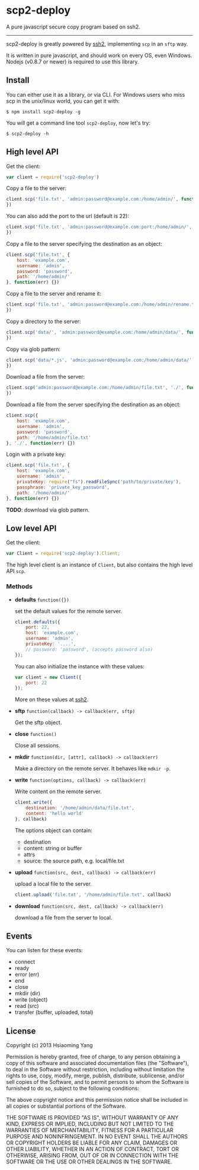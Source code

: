 # scp2-deploy

A pure javascript secure copy program based on ssh2.

-----

scp2-deploy is greatly powered by [ssh2](https://github.com/mscdex/ssh2), implementing `scp` in an `sftp` way.

It is written in pure javascript, and should work on every OS, even Windows. Nodejs (v0.8.7 or newer) is required to use this library.


## Install

You can either use it as a library, or via CLI. For Windows users who miss scp in the unix/linux world, you can get it with:

    $ npm install scp2-deploy -g

You will get a command line tool `scp2-deploy`, now let's try:

    $ scp2-deploy -h


## High level API


Get the client:

```js
var client = require('scp2-deploy')
```

Copy a file to the server:

```js
client.scp('file.txt', 'admin:password@example.com:/home/admin/', function(err) {
})
```

You can also add the port to the url (default is 22):

```js
client.scp('file.txt', 'admin:password@example.com:port:/home/admin/', function(err) {
})
```

Copy a file to the server specifying the destination as an object:

```js
client.scp('file.txt', {
    host: 'example.com',
    username: 'admin',
    password: 'password',
    path: '/home/admin/'
}, function(err) {})
```

Copy a file to the server and rename it:

```js
client.scp('file.txt', 'admin:password@example.com:/home/admin/rename.txt', function(err) {
})
```

Copy a directory to the server:

```js
client.scp('data/', 'admin:password@example.com:/home/admin/data/', function(err) {
})
```

Copy via glob pattern:

```js
client.scp('data/*.js', 'admin:password@example.com:/home/admin/data/', function(err) {
})
```

Download a file from the server:

```js
client.scp('admin:password@example.com:/home/admin/file.txt', './', function(err) {
})
```

Download a file from the server specifying the destination as an object:

```js
client.scp({
    host: 'example.com',
    username: 'admin',
    password: 'password',
    path: '/home/admin/file.txt'
}, './', function(err) {})
```

Login with a private key:
```js
client.scp('file.txt', {
    host: 'example.com',
    username: 'admin',
    privateKey: require("fs").readFileSync('path/to/private/key'),
    passphrase: 'private_key_password',
    path: '/home/admin/'
}, function(err) {})
```

**TODO**: download via glob pattern.


## Low level API

Get the client:

```js
var Client = require('scp2-deploy').Client;
```

The high level client is an instance of `Client`, but also contains the high level API `scp`.

### Methods


- **defaults** `function({})`

  set the default values for the remote server.

  ```js
  client.defaults({
      port: 22,
      host: 'example.com',
      username: 'admin',
      privateKey: '....',
      // password: 'password', (accepts password also)
  });
  ```

  You can also initialize the instance with these values:

  ```js
  var client = new Client({
      port: 22
  });
  ```

  More on these values at [ssh2](https://github.com/mscdex/ssh2).


- **sftp** `function(callback) -> callback(err, sftp)`

  Get the sftp object.

- **close** `function()`

  Close all sessions.

- **mkdir** `function(dir, [attr], callback) -> callback(err)`

  Make a directory on the remote server. It behaves like `mdkir -p`.

- **write** `function(options, callback) -> callback(err)`

  Write content on the remote server.

  ```js
  client.write({
      destination: '/home/admin/data/file.txt',
      content: 'hello world'
  }, callback)
  ```

  The options object can contain:

  - destination
  - content: string or buffer
  - attrs
  - source: the source path, e.g. local/file.txt

- **upload** `function(src, dest, callback) -> callback(err)`

  upload a local file to the server.

  ```js
  client.upload('file.txt', '/home/admin/file.txt', callback)
  ```

- **download** `function(src, dest, callback) -> callback(err)`

  download a file from the server to local.


## Events

You can listen for these events:

- connect
- ready
- error (err)
- end
- close
- mkdir (dir)
- write (object)
- read (src)
- transfer (buffer, uploaded, total)


## License

Copyright (c) 2013 Hsiaoming Yang

Permission is hereby granted, free of charge, to any person
obtaining a copy of this software and associated documentation
files (the "Software"), to deal in the Software without
restriction, including without limitation the rights to use,
copy, modify, merge, publish, distribute, sublicense, and/or sell
copies of the Software, and to permit persons to whom the
Software is furnished to do so, subject to the following
conditions:

The above copyright notice and this permission notice shall be
included in all copies or substantial portions of the Software.

THE SOFTWARE IS PROVIDED "AS IS", WITHOUT WARRANTY OF ANY KIND,
EXPRESS OR IMPLIED, INCLUDING BUT NOT LIMITED TO THE WARRANTIES
OF MERCHANTABILITY, FITNESS FOR A PARTICULAR PURPOSE AND
NONINFRINGEMENT. IN NO EVENT SHALL THE AUTHORS OR COPYRIGHT
HOLDERS BE LIABLE FOR ANY CLAIM, DAMAGES OR OTHER LIABILITY,
WHETHER IN AN ACTION OF CONTRACT, TORT OR OTHERWISE, ARISING
FROM, OUT OF OR IN CONNECTION WITH THE SOFTWARE OR THE USE OR
OTHER DEALINGS IN THE SOFTWARE.
